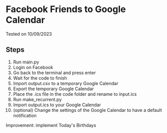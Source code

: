# Facebook Friends to Google Calendar

Tested on 10/09/2023

## Steps

1. Run main.py
2. Login on Facebook
3. Go back to the terminal and press enter
4. Wait for the code to finish
5. Import output.csv to a temporary Google Calendar
6. Export the temporary Google Calendar
7. Place the .ics file in the code folder and rename to input.ics
8. Run make_recurrent.py
9. Import output.ics to your Google Calendar
10. (optional) Change the settings of the Google Calendar to have a default notification

Improvement: implement Today's Birthdays